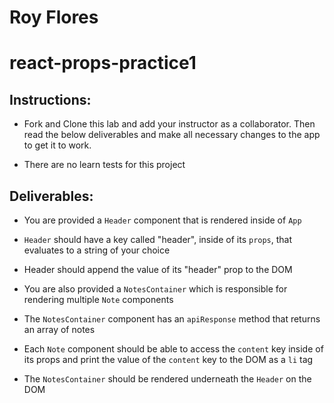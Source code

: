 # Roy Flores

# react-props-practice1

## Instructions:

- Fork and Clone this lab and add your instructor as a collaborator. Then read the below deliverables and make all necessary changes to the app to get it to work. 

- There are no learn tests for this project

## Deliverables:

- You are provided a `Header` component that is rendered inside of `App`
- `Header` should have a key called "header", inside of its `props`, that evaluates to a string of your choice
- Header should append the value of its "header" prop to the DOM

- You are also provided a `NotesContainer` which is responsible for rendering multiple `Note` components
- The `NotesContainer` component has an `apiResponse` method that returns an array of notes
- Each `Note` component should be able to access the `content` key inside of its props and print the value of the `content` key to the DOM as a `li` tag

- The `NotesContainer` should be rendered underneath the `Header` on the DOM